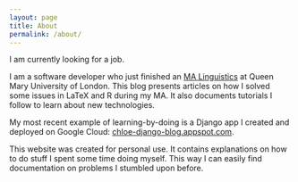 ```yaml
---
layout: page
title: About
permalink: /about/
---
```


I am currently looking for a job.

I am a software developer who just finished an [MA Linguistics][ma-github] at Queen Mary University of London. 
This blog presents articles on how I solved some issues in LaTeX and R during my MA.
It also documents tutorials I follow to learn about new technologies.

My most recent example of learning-by-doing is a Django app I created and deployed on Google Cloud: [chloe-django-blog.appspot.com][chloe-django-blog].

This website was created for personal use. It contains explanations on how to do stuff I spent some time doing myself. This way I can easily find documentation on problems I stumbled upon before.

[ma-github]:https://github.com/ChloeVincent/MA-Linguistics
[chloe-django-blog]:http://chloe-django-blog.appspot.com/